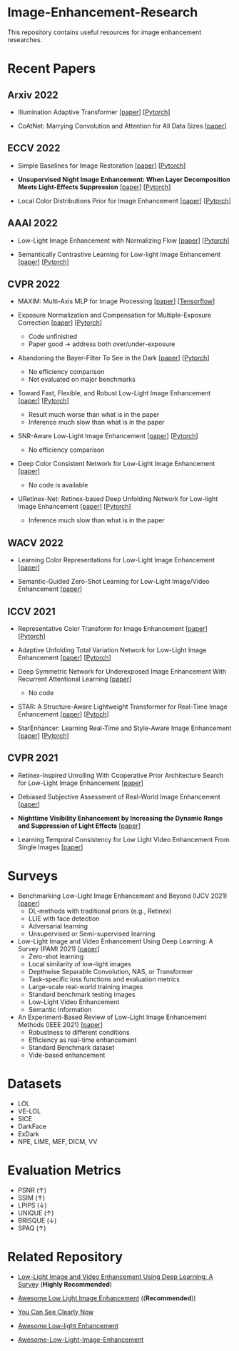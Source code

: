 # Image-Enhancement-Research
This repository contains useful resources for image enhancement researches.

# Recent Papers

## Arxiv 2022
* Illumination Adaptive Transformer [[paper](https://arxiv.org/abs/2205.14871)] [[Pytorch](https://github.com/cuiziteng/illumination-adaptive-transformer)]

* CoAtNet: Marrying Convolution and Attention for All Data Sizes [[paper](https://github.com/xmu-xiaoma666/External-Attention-pytorch/blob/master/model/attention/CoAtNet.py)]


## ECCV 2022 
* Simple Baselines for Image Restoration [[paper](https://arxiv.org/abs/2204.04676)] [[Pytorch](https://github.com/megvii-research/NAFNet/)]

* **Unsupervised Night Image Enhancement: When Layer Decomposition Meets Light-Effects Suppression** [[paper](https://arxiv.org/abs/2207.10564)] [[Pytorch](https://github.com/jinyeying/night-enhancement)]

* Local Color Distributions Prior for Image Enhancement [[paper](https://www.cs.cityu.edu.hk/~rynson/papers/eccv22b.pdf)] [[Pytorch](https://github.com/hywang99/LCDPNet)]

## AAAI 2022 
* Low-Light Image Enhancement with Normalizing Flow [[paper](https://arxiv.org/pdf/2109.05923.pdf)] [[Pytorch](https://github.com/wyf0912/LLFlow)]

* Semantically Contrastive Learning for Low-light Image Enhancement [[paper](https://arxiv.org/pdf/2112.06451v1.pdf)] [[Pytorch](https://github.com/LingLIx/SCL-LLE)]

## CVPR 2022 
* MAXIM: Multi-Axis MLP for Image Processing [[paper](https://openaccess.thecvf.com/content/CVPR2022/papers/Tu_MAXIM_Multi-Axis_MLP_for_Image_Processing_CVPR_2022_paper.pdf)] [[Tensorflow](https://github.com/google-research/maxim)]

* Exposure Normalization and Compensation for Multiple-Exposure Correction [[paper](https://openaccess.thecvf.com/content/CVPR2022/papers/Huang_Exposure_Normalization_and_Compensation_for_Multiple-Exposure_Correction_CVPR_2022_paper.pdf)] [[Pytorch](https://github.com/KevinJ-Huang/ExposureNorm-Compensation)]
  * Code unfinished
  * Paper good -> address both over/under-exposure

* Abandoning the Bayer-Filter To See in the Dark [[paper](https://openaccess.thecvf.com/content/CVPR2022/papers/Dong_Abandoning_the_Bayer-Filter_To_See_in_the_Dark_CVPR_2022_paper.pdf)] [[Pytorch](https://github.com/TCL-AILab/Abandon_Bayer-Filter_See_in_the_Dark)]
  * No efficiency comparison
  * Not evaluated on major benchmarks

* Toward Fast, Flexible, and Robust Low-Light Image Enhancement [[paper](https://openaccess.thecvf.com/content/CVPR2022/papers/Ma_Toward_Fast_Flexible_and_Robust_Low-Light_Image_Enhancement_CVPR_2022_paper.pdf)] [[Pytorch](https://github.com/tengyu1998/SCI)]
  * Result much worse than what is in the paper
  * Inference much slow than what is in the paper

* SNR-Aware Low-Light Image Enhancement [[paper](https://openaccess.thecvf.com/content/CVPR2022/papers/Xu_SNR-Aware_Low-Light_Image_Enhancement_CVPR_2022_paper.pdf)] [[Pytorch](https://github.com/dvlab-research/SNR-Aware-Low-Light-Enhance)]
  * No efficiency comparison

* Deep Color Consistent Network for Low-Light Image Enhancement [[paper](https://openaccess.thecvf.com/content/CVPR2022/papers/Zhang_Deep_Color_Consistent_Network_for_Low-Light_Image_Enhancement_CVPR_2022_paper.pdf)]
  * No code is available

* URetinex-Net: Retinex-based Deep Unfolding Network for Low-light Image Enhancement [[paper](https://openaccess.thecvf.com/content/CVPR2022/papers/Wu_URetinex-Net_Retinex-Based_Deep_Unfolding_Network_for_Low-Light_Image_Enhancement_CVPR_2022_paper.pdf)] [[Pytorch](https://github.com/AndersonYong/URetinex-Net)] 
  * Inference much slow than what is in the paper

## WACV 2022
* Learning Color Representations for Low-Light Image Enhancement [[paper](https://openaccess.thecvf.com/content/WACV2022/papers/Kim_Learning_Color_Representations_for_Low-Light_Image_Enhancement_WACV_2022_paper.pdf)]

* Semantic-Guided Zero-Shot Learning for Low-Light Image/Video Enhancement [[paper](https://arxiv.org/pdf/2110.00970.pdf)]

## ICCV 2021
* Representative Color Transform for Image Enhancement [[paper](https://openaccess.thecvf.com/content/ICCV2021/papers/Kim_Representative_Color_Transform_for_Image_Enhancement_ICCV_2021_paper.pdf)] [[Pytorch](https://github.com/MagicGeorge/RCTNet)]

* Adaptive Unfolding Total Variation Network for Low-Light Image Enhancement [[paper](https://openaccess.thecvf.com/content/ICCV2021/papers/Zheng_Adaptive_Unfolding_Total_Variation_Network_for_Low-Light_Image_Enhancement_ICCV_2021_paper.pdf)] [[Pytorch](https://github.com/CharlieZCJ/UTVNet)]

* Deep Symmetric Network for Underexposed Image Enhancement With Recurrent Attentional Learning [[paper](https://openaccess.thecvf.com/content/ICCV2021/papers/Zhao_Deep_Symmetric_Network_for_Underexposed_Image_Enhancement_With_Recurrent_Attentional_ICCV_2021_paper.pdf)]
  * No code

* STAR: A Structure-Aware Lightweight Transformer for Real-Time Image Enhancement [[paper](https://openaccess.thecvf.com/content/ICCV2021/papers/Zhang_STAR_A_Structure-Aware_Lightweight_Transformer_for_Real-Time_Image_Enhancement_ICCV_2021_paper.pdf)] [[Pytoch](https://github.com/zzyfd/STAR-pytorch)]

* StarEnhancer: Learning Real-Time and Style-Aware Image Enhancement [[paper](https://openaccess.thecvf.com/content/ICCV2021/papers/Song_StarEnhancer_Learning_Real-Time_and_Style-Aware_Image_Enhancement_ICCV_2021_paper.pdf)] [[Pytorch](https://github.com/IDKiro/StarEnhancer)]

## CVPR 2021
* Retinex-Inspired Unrolling With Cooperative Prior Architecture Search for Low-Light Image Enhancement [[paper](https://openaccess.thecvf.com/content/CVPR2021/papers/Liu_Retinex-Inspired_Unrolling_With_Cooperative_Prior_Architecture_Search_for_Low-Light_Image_CVPR_2021_paper.pdf)]

* Debiased Subjective Assessment of Real-World Image Enhancement [[paper](https://openaccess.thecvf.com/content/CVPR2021/papers/Cao_Debiased_Subjective_Assessment_of_Real-World_Image_Enhancement_CVPR_2021_paper.pdf)]

* **Nighttime Visibility Enhancement by Increasing the Dynamic Range and Suppression of Light Effects** [[paper](https://openaccess.thecvf.com/content/CVPR2021/papers/Sharma_Nighttime_Visibility_Enhancement_by_Increasing_the_Dynamic_Range_and_Suppression_CVPR_2021_paper.pdf)]

* Learning Temporal Consistency for Low Light Video Enhancement From Single Images [[paper](https://openaccess.thecvf.com/content/CVPR2021/papers/Zhang_Learning_Temporal_Consistency_for_Low_Light_Video_Enhancement_From_Single_CVPR_2021_paper.pdf)]



# Surveys
* Benchmarking Low-Light Image Enhancement and Beyond (IJCV 2021) [[paper](https://link.springer.com/content/pdf/10.1007/s11263-020-01418-8.pdf)]
  * DL-methods with traditional priors (e.g., Retinex)
  * LLIE with face detection
  * Adversarial learning
  * Unsupervised or Semi-supervised learning
* Low-Light Image and Video Enhancement Using Deep Learning: A Survey (PAMI 2021) [[paper](https://ieeexplore.ieee.org/stamp/stamp.jsp?tp=&arnumber=9609683)]
  * Zero-shot learning
  * Local similarity of low-light images
  * Depthwise Separable Convolution, NAS, or Transformer
  * Task-specific loss functions and evaluation metrics
  * Large-scale real-world training images
  * Standard benchmark testing images
  * Low-Light Video Enhancement
  * Semantic Information
* An Experiment-Based Review of Low-Light Image Enhancement Methods (IEEE 2021) [[paper](https://ieeexplore.ieee.org/stamp/stamp.jsp?arnumber=9088214)]
  * Robustness to different conditions
  * Efficiency as real-time enhancement
  * Standard Benchmark dataset
  * Vide-based enhancement

# Datasets
  * LOL
  * VE-LOL
  * SICE
  * DarkFace
  * ExDark
  * NPE, LIME, MEF, DICM, VV

# Evaluation Metrics
  * PSNR (↑)
  * SSIM (↑)
  * LPIPS (↓)
  * UNIQUE (↑)
  * BRISQUE (↓)
  * SPAQ (↑)

# Related Repository

* [Low-Light Image and Video Enhancement Using Deep Learning: A Survey](https://github.com/Li-Chongyi/Lighting-the-Darkness-in-the-Deep-Learning-Era-Open) (**Highly Recommended**)

* [Awesome Low Light Image Enhancement](https://github.com/dawnlh/awesome-low-light-image-enhancement) ((**Recommended**))

* [You Can See Clearly Now](https://github.com/cxtalk/You-Can-See-Clearly-Now)

* [Awesome Low-light Enhancement](https://github.com/Elin24/Awesome-Low-Light-Enhancement)

* [Awesome-Low-Light-Image-Enhancement](https://github.com/cqwly/Awesome-Low-Light-Image-Enhancement)

